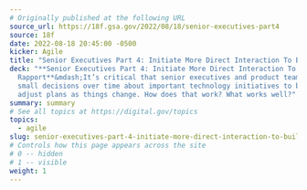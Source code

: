 ```yaml
---
# Originally published at the following URL
source_url: https://18f.gsa.gov/2022/08/18/senior-executives-part4
source: 18f
date: 2022-08-18 20:45:00 -0500
kicker: Agile
title: "Senior Executives Part 4: Initiate More Direct Interaction To Build Rapport"
deck: "**Senior Executives Part 4: Initiate More Direct Interaction To Build
  Rapport**&mdash;It’s critical that senior executives and product teams make
  small decisions over time about important technology initiatives to be able to
  adjust plans as things change. How does that work? What works well?"
summary: summary
# See all topics at https://digital.gov/topics
topics:
  - agile
slug: senior-executives-part-4-initiate-more-direct-interaction-to-build-rapport
# Controls how this page appears across the site
# 0 -- hidden
# 1 -- visible
weight: 1
---
```

